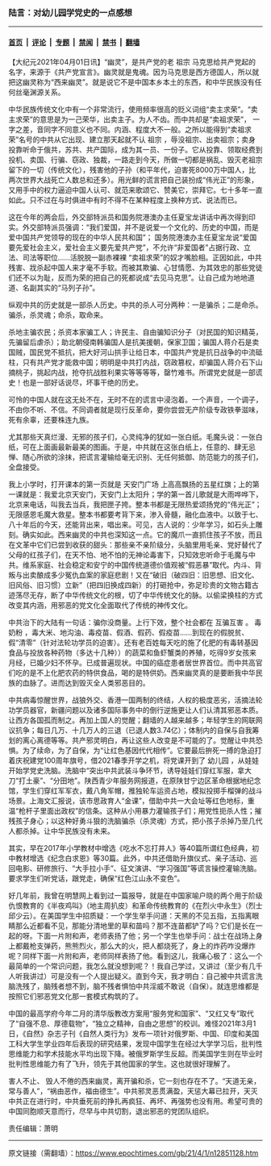 ### 陆言：对幼儿园学党史的一点感想

---

#### [首页](../../../..?n12851128) &nbsp;|&nbsp; [评论](../../../../../epoch-comment?n12851128) &nbsp;|&nbsp; [专题](../../../../../epoch-special?n12851128) &nbsp;|&nbsp; [禁闻](../../../../../epoch-news?n12851128) &nbsp;|&nbsp; [禁书](../../../../../books?n12851128) &nbsp;|&nbsp; [翻墙](https://github.com/gfw-breaker/nogfw/blob/master/README.md?n12851128)


<div class="post_content" id="artbody" itemprop="articleBody">
 <!-- article content begin -->
 <p>
  【大纪元2021年04月01日讯】“幽灵”，是共产党的老
  <ok href="https://www.epochtimes.com/gb/tag/%E7%A5%96%E5%AE%97.html">
   祖宗
  </ok>
  马克思给共产党起的名字，来源于《共产党宣言》。幽灵就是鬼魂。因为马克思是西方德国人，所以就把这幽灵称为“西来幽灵”。就是说它不是中国本乡本土的东西，和中华民族没有任何丝毫渊源关系。
 </p>
 <p>
  中华民族传统文化中有一个非常流行，使用频率很高的贬义词组“卖主求荣”。“卖主求荣”的意思是为一己荣华，出卖主子。为人不齿。而中共却是“卖祖求荣”， 一字之差，音同字不同意义也不同。内涵、程度大不一般。之所以能得到“卖祖求荣”名号的中共从它出现、建立那天起就不认
  <ok href="https://www.epochtimes.com/gb/tag/%E7%A5%96%E5%AE%97.html">
   祖宗
  </ok>
  ，辱没祖宗、出卖祖宗；卖身投靠听命于俄共，苏共、共产国际，成为其一员、一份子。它从投靠、领取经费到投机、卖国、行骗、窃政、独裁，一路走到今天，所做一切都是祸乱、毁灭老祖宗留下的一切（传统文化），残害他的子孙（和平年代，迫害死8000万中国人，比两次世界大战死亡人数总和还多）。用光鲜的谎言把自己装扮成“伟光正”的形象，又用手中的权力逼迫中国人认可、就范来歌颂它、赞美它，崇拜它。七十多年一直如此。只不过在与时俱进中有时不得不在某种程度上换种方式、说法而已。
 </p>
 <p>
  这在今年的两会后，外交部特派员和国务院港澳办主任夏宝龙讲话中再次得到印实。外交部特派员强调：“我们爱国，并不是说爱一个文化的、历史的中国，而是爱中国共产党领导的现在的中华人民共和国”； 国务院港澳办主任夏宝龙说“爱国要先爱社会主义，爱社会主义要先爱共产党”，不允许“非爱国者”占据行政、立法、司法等职位……活脱脱一副赤裸裸 “卖祖求荣”的奴才嘴脸相。正因如此，中共残害、戕杀起中国人来才毫不手软。而被其欺骗、心甘情愿、为其效忠的那些党徒们还不以为耻，反而为荣的把自己的死都说成“去见马克思”。让自己成为地地道道、名副其实的“马列子孙”。
 </p>
 <p>
  纵观中共的历史就是一部杀人历史。中共的杀人可分两种：一是骗杀；二是命杀。骗杀，杀灵魂；命杀，取命来。
 </p>
 <p>
  杀地主骗农民；杀资本家骗工人；许民主、自由骗知识分子（对民国的知识精英，先骗留后虐杀）；助北朝侵南韩骗国人是抗美援朝，保家卫国；骗国人蒋介石是卖国贼，国民党不抵抗，把大好河山拱手让给日本，中国共产党是抗日战争的中流砥柱，只有共产党才能救中国；明明是中共打内战，窃政篡权，却骗国人蒋介石下山摘桃子，挑起内战，抢夺抗战胜利果实等等等等，罄竹难书。所谓党史就是一部谎史！也是一部好话说尽，坏事干绝的历史。
 </p>
 <p>
  可怜的中国人就在这无处不在，无时不在的谎言中浸泡着。一个声音，一个调子，不由你不听、不信。不同调者就是现行反革命，要你尝尝无产阶级专政铁拳滋味，死有余辜，还要株连九族。
 </p>
 <p>
  尤其那些天真烂漫、无邪的孩子们，心灵纯净的犹如一张白纸。毛魔头说：一张白纸，可在上面画最新最美的图画。于是，中共就在这张白纸上，任意的、肆无忌惮、随心所欲的涂抹，把谎言灌输给毫无识别、无任何抵御、防范能力的孩子们，全盘接受。
 </p>
 <p>
  我上小学时，打开课本的第一页就是
  <ok href="https://www.epochtimes.com/gb/tag/%E5%A4%A9%E5%AE%89%E9%97%A8%E5%B9%BF%E5%9C%BA.html">
   天安门广场
  </ok>
  上高高飘扬的五星红旗；上的第一课就是：我爱北京天安门，天安门上太阳升；学的第一首儿歌就是大雨哗哗下，北京来电话，叫我去当兵，我把匣子挎。整本书都是无限热爱颂扬党的“伟光正”；无限感恩毛魔大救星。整本书都要考背下来，渗入骨髓，融化血液中。以致于七、八十年后的今天，还能背出来，唱出来。可见，古人说的：少年学习，如石头上雕刻。确实如此。西来幽灵的中共也深知这一点。它的魔爪一直抓住孩子不放，而且在文革中它们已尝到收获的甜头：那些亲不亲阶级分，头脑里用毛亲、党好替代了父母的红孩子们，在天不怕、地不怕的无神论毒害下，只知效忠听命于毛魔与中共。维系家庭、社会稳定和安宁的中国传统道德价值观被“假恶暴”取代。内斗、背叛与出卖酿成多少冤仇血案的家庭悲剧！又在“破旧（破四旧：旧思想、旧文化、旧风俗、旧习惯）立新”（把四旧换成四新）的打砸抢中，弥足珍贵的文物古籍古迹荡尽无存，断了中华传统文化的根，切了中华传统文化的脉。以偷梁换柱的方式改变其内涵，用邪恶的党文化全面取代了传统的神传文化。
 </p>
 <p>
  中共治下的大陆有一句话：骗你没商量。上行下效，整个社会都在
  <ok href="https://www.epochtimes.com/gb/tag/%E4%BA%92%E9%AA%97%E4%BA%92%E5%AE%B3.html">
   互骗互害
  </ok>
  。
  <ok href="https://www.epochtimes.com/gb/tag/%E6%AF%92%E5%A5%B6%E7%B2%89.html">
   毒奶粉
  </ok>
  ，毒大米、地沟油、毒疫苗、假酒、假药、假疫苗……到现在的假脱贫、假“清零”（针对法轮功学员的迫害）。还有老百姓每天吃的施了化肥的有毒转基因食品与投放各种药物（多达十几种））的蔬菜和鱼虾蟹类的养殖，吃得9岁女孩来月经，已婚少妇不怀孕。已成普遍现状。中国的癌症患者居世界首位。而中共高官们吃的是不上化肥农药的特供食品，喝的是特供奶。西来幽灵真的是要断我中华民族的血脉了。进而达到毁灭全人类邪恶目的。
 </p>
 <p>
  中共病毒惊醒世界，战狼外交、香港一国两制的终结，人权的极度恶劣，活摘法轮功学员器官，新疆问题以及诸多国际事务中的倒行逆施更让人们认清其邪恶本质。让西方各国孤而制之。再加上国人的觉醒；翻墙的人越来越多；年轻学生的网联网议抗争；每日几万、十几万人的三退（已退人数3.74亿）；体制内的自保与自我筹划的离心离德等等。共产邪灵明白，再让这些人改变是不可能的了。觉醒让中共恐惧。为了续命，为了自保，为“让红色基因代代相传”。它要最后拚死一搏的急迫打着庆祝建党100周年旗号，借2021春季开学之机，将党课开到了
  <ok href="https://www.epochtimes.com/gb/tag/%E5%B9%BC%E5%84%BF%E5%9B%AD.html">
   幼儿园
  </ok>
  ，从娃娃开始学党史洗脑。洗脑中“突出中共武装斗争环节，诱导娃娃们穿红军服，拿大刀“打土豪”、“分田地”。陕西青少年服务网报道，在原陕甘宁边区革命根据地纪念馆，学生们穿红军军衣，戴八角军帽，推独轮车运资占地，模拟投掷手榴弹的战斗场景。上海文汇报说，该市思政育人“金课”，借助中共一大会址等红色地标，重温“枪杆子里面出政权”的信条。这种从小用暴力灌输孩子们；用党性扼杀人性；摧残孩子身心；以这种好勇斗狠的洗脑骗杀（杀灵魂）方式，把小孩子杀掉乃至几代人都杀掉。让中华民族没有未来。
 </p>
 <p>
  其实，早在2017年小学教材中增选《吃水不忘打井人》等40篇所谓红色经典，初中教材增选《纪念白求恩》等30篇。此外，中共还借助升旗仪式、亲子活动、巡回电影、研修旅行、“大手拉小手”、征文演讲、“学习强国”等谎言操控灌输洗脑。要求学生们听党话，跟党走，确保“红色江山永不变色”。
 </p>
 <p>
  好几年前，我曾在明慧网上看到过一篇报导，就是在中国家喻户晓的两个用于阶级仇恨教育的《半夜鸡叫》（地主周扒皮）和革命传统教育的《在烈火中永生》（烈士邱少云）。在美国学生中招质疑：一个学生举手问道：天黑的不见五指，五指离眼睛那么近都看不见，那能分清地里的草和苗吗？那不连苗都铲了吗？它们是长在一起的呀。下面一片附和声，老师表扬了他；另一个学生也举手问：战士在战场上身上都戴枪支弹药，熊熊烈火，那么大的火，把人都烧死了，身上的炸药咋没爆炸呢？同样下面一片附和声，老师同样表扬了他。看到这儿，我痛心极了：这么一个最简单的一个常识问题，我怎么就没想到呢？！我自己学过，又讲过（至少有几千人听我讲过）可是没有一个人提出疑义。直到今天，我才明白：自己被中共谎言洗脑洗残了，脑残者想不到，脑不残者惧怕中共淫威不敢说（自保）。就连思维都是按照它们邪恶党文化那一套模式构筑的了。
 </p>
 <p>
  中国的最高学府今年二月的清华版教改方案用“服务党和国家”、“又红又专”取代了“自强不息、厚德载物”，“独立之精神，自由之思想”的校训。难怪2021年3月1日，《自然》杂志子刊《自然人类行为》发布一项针对俄罗斯、中国、印度和美国工科大学生学业四年后表现的研究结果，发现中国学生在经过大学学习后，批判性思维能力和学术技能水平均出现下降。被俄罗斯学生反超。而美国学生则在毕业时批判性思维能力有了飞升，领先于其他国家的学生。这也就很好理解了。
 </p>
 <p>
  害人不止、 毁人不倦的西来幽灵，离开骗和杀，它一刻也存在不了。“天道无亲，常与善人”，“祸由恶作，福由德生”。中共邪灵恶贯满盈，天惩大幕已拉开，天灭中共正在进行时，中共垂死前的挣扎再疯狂、再坏、再强势也没有用。希望可贵的中国同胞顺天意而行，尽早与中共切割，退出邪恶的党团队组织。
 </p>
 <p>
  责任编辑：萧明
 </p>
 <!-- article content end -->
 <div id="below_article_ad">
 </div>
</div>


---

原文链接（需翻墙）：https://www.epochtimes.com/gb/21/4/1/n12851128.htm